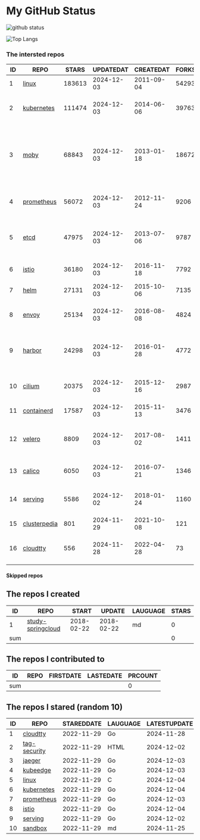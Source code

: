 # My GitHub Status

<img src="https://github-readme-stats-1.yihong0618.vercel.app/api?username=daoqingniu&show_icons=true&&&hide_title=true&count_private=true" alt="github status" />

![Top Langs](https://github-readme-stats-1.yihong0618.vercel.app/api/top-langs/?username=daoqingniu&layout=compact)

<!--START_SECTION:github_repos-->
### The intersted repos
| ID |                              REPO                               | STARS  | UPDATEDAT  | CREATEDAT  | FORKSCOUNT |                                                DESCRIPTIONS                                                |
|----|-----------------------------------------------------------------|--------|------------|------------|------------|------------------------------------------------------------------------------------------------------------|
|  1 | [linux](https://github.com/torvalds/linux)                      | 183613 | 2024-12-03 | 2011-09-04 |      54293 | Linux kernel source tree                                                                                   |
|  2 | [kubernetes](https://github.com/kubernetes/kubernetes)          | 111474 | 2024-12-03 | 2014-06-06 |      39763 | Production-Grade Container Scheduling and Management                                                       |
|  3 | [moby](https://github.com/moby/moby)                            |  68843 | 2024-12-03 | 2013-01-18 |      18672 | The Moby Project - a collaborative project for the container ecosystem to assemble container-based systems |
|  4 | [prometheus](https://github.com/prometheus/prometheus)          |  56072 | 2024-12-03 | 2012-11-24 |       9206 | The Prometheus monitoring system and time series database.                                                 |
|  5 | [etcd](https://github.com/etcd-io/etcd)                         |  47975 | 2024-12-03 | 2013-07-06 |       9787 | Distributed reliable key-value store for the most critical data of a distributed system                    |
|  6 | [istio](https://github.com/istio/istio)                         |  36180 | 2024-12-03 | 2016-11-18 |       7792 | Connect, secure, control, and observe services.                                                            |
|  7 | [helm](https://github.com/helm/helm)                            |  27131 | 2024-12-03 | 2015-10-06 |       7135 | The Kubernetes Package Manager                                                                             |
|  8 | [envoy](https://github.com/envoyproxy/envoy)                    |  25134 | 2024-12-03 | 2016-08-08 |       4824 | Cloud-native high-performance edge/middle/service proxy                                                    |
|  9 | [harbor](https://github.com/goharbor/harbor)                    |  24298 | 2024-12-03 | 2016-01-28 |       4772 | An open source trusted cloud native registry project that stores, signs, and scans content.                |
| 10 | [cilium](https://github.com/cilium/cilium)                      |  20375 | 2024-12-03 | 2015-12-16 |       2987 | eBPF-based Networking, Security, and Observability                                                         |
| 11 | [containerd](https://github.com/containerd/containerd)          |  17587 | 2024-12-03 | 2015-11-13 |       3476 | An open and reliable container runtime                                                                     |
| 12 | [velero](https://github.com/vmware-tanzu/velero)                |   8809 | 2024-12-03 | 2017-08-02 |       1411 | Backup and migrate Kubernetes applications and their persistent volumes                                    |
| 13 | [calico](https://github.com/projectcalico/calico)               |   6050 | 2024-12-03 | 2016-07-21 |       1346 | Cloud native networking and network security                                                               |
| 14 | [serving](https://github.com/knative/serving)                   |   5586 | 2024-12-02 | 2018-01-24 |       1160 | Kubernetes-based, scale-to-zero, request-driven compute                                                    |
| 15 | [clusterpedia](https://github.com/clusterpedia-io/clusterpedia) |    801 | 2024-11-29 | 2021-10-08 |        121 | The Encyclopedia of Kubernetes clusters                                                                    |
| 16 | [cloudtty](https://github.com/cloudtty/cloudtty)                |    556 | 2024-11-28 | 2022-04-28 |         73 | A Friendly Kubernetes CloudShell (Web Terminal) !                                                          |



#### Skipped repos
<!--END_SECTION:github_repos-->

<!--START_SECTION:my_github-->
## The repos I created
| ID  |                                 REPO                                 |   START    |   UPDATE   | LAUGUAGE | STARS |
|-----|----------------------------------------------------------------------|------------|------------|----------|-------|
|   1 | [study-springcloud](https://github.com/daoqingniu/study-springcloud) | 2018-02-22 | 2018-02-22 | md       |     0 |
| sum |                                                                      |            |            |          |     0 |

## The repos I contributed to
| ID  | REPO | FIRSTDATE | LASTEDATE | PRCOUNT |
|-----|------|-----------|-----------|---------|
| sum |      |           |           |       0 |

## The repos I stared (random 10)
| ID |                          REPO                          | STAREDDATE | LAUGUAGE | LATESTUPDATE |
|----|--------------------------------------------------------|------------|----------|--------------|
|  1 | [cloudtty](https://github.com/cloudtty/cloudtty)       | 2022-11-29 | Go       | 2024-11-28   |
|  2 | [tag-security](https://github.com/cncf/tag-security)   | 2022-11-29 | HTML     | 2024-12-02   |
|  3 | [jaeger](https://github.com/jaegertracing/jaeger)      | 2022-11-29 | Go       | 2024-12-03   |
|  4 | [kubeedge](https://github.com/kubeedge/kubeedge)       | 2022-11-29 | Go       | 2024-12-03   |
|  5 | [linux](https://github.com/torvalds/linux)             | 2022-11-29 | C        | 2024-12-04   |
|  6 | [kubernetes](https://github.com/kubernetes/kubernetes) | 2022-11-29 | Go       | 2024-12-04   |
|  7 | [prometheus](https://github.com/prometheus/prometheus) | 2022-11-29 | Go       | 2024-12-03   |
|  8 | [istio](https://github.com/istio/istio)                | 2022-11-29 | Go       | 2024-12-04   |
|  9 | [serving](https://github.com/knative/serving)          | 2022-11-29 | Go       | 2024-12-02   |
| 10 | [sandbox](https://github.com/cncf/sandbox)             | 2022-11-29 | md       | 2024-11-25   |

<!--END_SECTION:my_github-->

